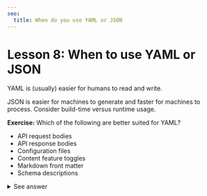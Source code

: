 ```yaml
---
seo:
  title: When do you use YAML or JSON
---
```

# Lesson 8: When to use YAML or JSON

YAML is (usually) easier for humans to read and write.

JSON is easier for machines to generate and faster for machines to process.
Consider build-time versus runtime usage.

**Exercise:** Which of the following are better suited for YAML?

- API request bodies
- API response bodies
- Configuration files
- Content feature toggles
- Markdown front matter
- Schema descriptions

<details><summary>See answer</summary>

Despite tools to "pretty" the visual format of JSON, it's still less human friendly than YAML. This is the reason that files that don't need a lot of processing are often written and stored in YAML.

- Configuration files
- Content feature toggles
- Markdown front matter
- Schema descriptions

</details>
